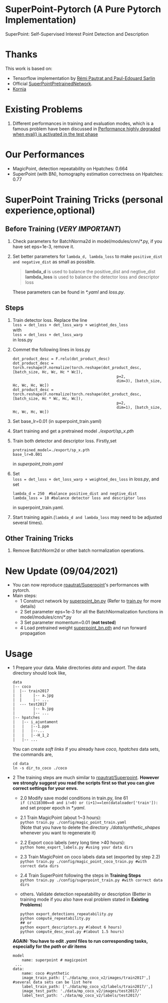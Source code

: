 # SuperPoint-Pytorch (A Pure Pytorch Implementation)
SuperPoint: Self-Supervised Interest Point Detection and Description  


# Thanks  
This work is based on:  
- Tensorflow implementation by [Rémi Pautrat and Paul-Edouard Sarlin](https://github.com/rpautrat/SuperPoint)  
- Official [SuperPointPretrainedNetwork](https://github.com/magicleap/SuperPointPretrainedNetwork). 
- [Kornia](https://kornia.github.io/)  

# Existing Problems
1. Different performances in training and evaluation modes, which is 
a famous problem have been discussed in 
[Performance highly degraded when eval() is activated in the test phase](https://discuss.pytorch.org/t/performance-highly-degraded-when-eval-is-activated-in-the-test-phase/3323)

# Our Performances
- MagicPoint, detection repeatability on Hpatches: 0.664
- SuperPoint (with BN), homography estimation correctness on Hpatches: 0.77
  
# SuperPoint Training Tricks (personal experience,optional)

## Before Training (_VERY IMPORTANT_) 
1. Check parameters for BatchNorma2d in model/modules/cnn/\*.py, if you have set eps=1e-3, remove it. 
2. Set better parameters for `lambda_d, lambda_loss` to make `positive_dist and negative_dist`
   as small as possible.  
   
   > **lambda_d** is used to balance the positive_dist and negtive_dist  
   > **lambda_loss** is used to balance the detector loss and descriptor loss
     
   These parameters can be found in _*.yaml_ and _loss.py_.  
   
## Steps
1. Train detector loss. Replace the line  
`loss = det_loss + det_loss_warp + weighted_des_loss`  
with      
`loss = det_loss + det_loss_warp`   
in loss.py    
2. Commet the following lines in loss.py

    ```
    dot_product_desc = F.relu(dot_product_desc)
    dot_product_desc = torch.reshape(F.normalize(torch.reshape(dot_product_desc, [batch_size, Hc, Wc, Hc * Wc]),
                                                  p=2,
                                                  dim=3), [batch_size, Hc, Wc, Hc, Wc])
    dot_product_desc = torch.reshape(F.normalize(torch.reshape(dot_product_desc, [batch_size, Hc * Wc, Hc, Wc]),
                                                  p=2,
                                                  dim=1), [batch_size, Hc, Wc, Hc, Wc])
    ```
  
3. Set base_lr=0.01 (in superpoint_train.yaml)  
4. Start training and get a pretrained model _./export/sp_x.pth_
5. Train both detector and descriptor loss. Firstly,set   
    ```
    pretrained_model=./export/sp_x.pth  
    base_lr=0.001
    ```
    in _superpoint_train.yaml_
6. Set  
    `loss = det_loss + det_loss_warp + weighted_des_loss` 
   in _loss.py_,
   and set 
   ```
   lambda_d = 250  #balance positive_dist and negtive_dist
   lambda_loss = 10 #balance detector loss and descriptor loss 
   ```  
   in superpoint_train.yaml. 
7. Start training again.(`lambda_d and lambda_loss` may need to be adjusted several times).

## Other Training Tricks
1. Remove BatchNorm2d or other batch normalization operations. 


# New Update (09/04/2021)
* You can now reproduce [rpautrat/Superpoint](https://github.com/rpautrat/SuperPoint)'s performances with pytorch.   
* Main steps:
    - 1 Construct network by [superpoint_bn.py](model/superpoint_bn.py) (Refer to [train.py](./train.py) for more details)
    - 2 Set parameter eps=1e-3 for all the BatchNormalization functions in model/modules/cnn/*.py
    - 3 Set parameter momentum=0.01 (**not tested**)
    - 4 Load pretrained weight [superpoint_bn.pth](./superpoint_bn.pth) and run forward propagation
 
 
# Usage
* 1 Prepare your data. Make directories *data* and *export*. The data directory should look like,
    ```
    data
    |-- coco
    |  |-- train2017
    |  |     |-- a.jpg
    |  |     |-- ...
    |  --- test2017
    |        |-- b.jpg
    |        |-- ...
    |-- hpatches
    |   |-- i_ajuntament
    |   |   |--1.ppm
    |   |   |--...
    |   |   |--H_1_2
    |   |-- ...
    ```
    You can create *soft links* if you already have *coco, hpatches* data sets, the commands are,
    ```
    cd data
    ln -s dir_to_coco ./coco
    ```
* 2 The training steps are much similar to [rpautrat/Superpoint](https://github.com/rpautrat/SuperPoint). 
    **However we strongly suggest you read the scripts first so that you can give correct settings for your envs.**
    - 2.0 Modify save model conditions in train.py, line 61  
          `if (i%118300==0 and i!=0) or (i+1)==len(dataloader['train']):`  
          and set proper epoch in _*.yaml_.
    - 2.1 Train MagicPoint (about 1~3 hours):  
          `python train.py ./config/magic_point_train.yaml`   
          (Note that you have to delete the directory _./data/synthetic_shapes_ 
          whenever you want to regenerate it)
    - 2.2 Export coco labels (very long time >40 hours):   
          `python homo_export_labels.py #using your data dirs`
    - 2.3 Train MagicPoint on coco labels data set (exported by step 2.2)       
          `python train.py ./config/magic_point_coco_train.py #with correct data dirs` 
    - 2.4 Train SuperPoint following the steps in **Training Steps**     
          `python train.py ./config/superpoint_train.py #with correct data dirs`  
    - others. Validate detection repeatability or description
              (Better in training mode if you also have eval problem stated in **Existing Problems**)  
                   
        ```
        python export_detections_repeatability.py   
        python compute_repeatability.py  
        ## or
        python export_descriptors.py #(about 6 hours) 
        python compute_desc_eval.py #(about 1.5 hours)
        ```   
    **AGAIN: You have to edit _.yaml_ files to run corresponding tasks,
     especially for the _path_ or _dir_ items** 
    ```
    model
        name: superpoint # magicpoint
     ...
    data:
        name: coco #synthetic
        image_train_path: ['./data/mp_coco_v2/images/train2017',] #several data sets can be list here
        label_train_path: ['./data/mp_coco_v2/labels/train2017/',]
        image_test_path: './data/mp_coco_v2/images/test2017/'
        label_test_path: './data/mp_coco_v2/labels/test2017/'
    ```

